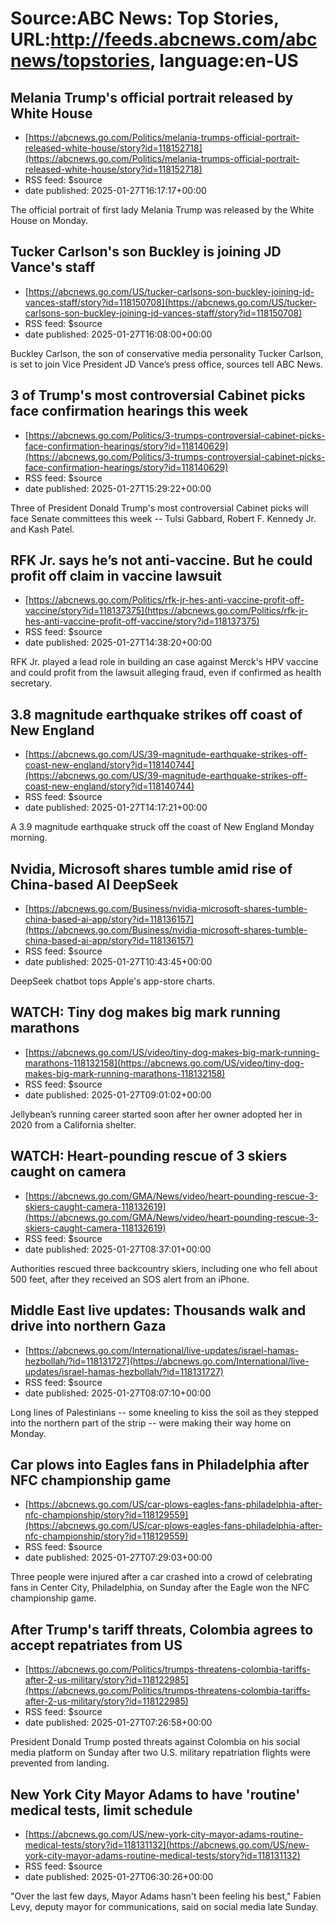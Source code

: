 # Source:ABC News: Top Stories, URL:http://feeds.abcnews.com/abcnews/topstories, language:en-US

## Melania Trump's official portrait released by White House
 - [https://abcnews.go.com/Politics/melania-trumps-official-portrait-released-white-house/story?id=118152718](https://abcnews.go.com/Politics/melania-trumps-official-portrait-released-white-house/story?id=118152718)
 - RSS feed: $source
 - date published: 2025-01-27T16:17:17+00:00

The official portrait of first lady Melania Trump was released by the White House on Monday.

## Tucker Carlson's son Buckley is joining JD Vance's staff
 - [https://abcnews.go.com/US/tucker-carlsons-son-buckley-joining-jd-vances-staff/story?id=118150708](https://abcnews.go.com/US/tucker-carlsons-son-buckley-joining-jd-vances-staff/story?id=118150708)
 - RSS feed: $source
 - date published: 2025-01-27T16:08:00+00:00

Buckley Carlson, the son of conservative media personality Tucker Carlson, is set to join Vice President JD Vance’s press office, sources tell ABC News.

## 3 of Trump's most controversial Cabinet picks face confirmation hearings this week
 - [https://abcnews.go.com/Politics/3-trumps-controversial-cabinet-picks-face-confirmation-hearings/story?id=118140629](https://abcnews.go.com/Politics/3-trumps-controversial-cabinet-picks-face-confirmation-hearings/story?id=118140629)
 - RSS feed: $source
 - date published: 2025-01-27T15:29:22+00:00

Three of President Donald Trump's most controversial Cabinet picks will face Senate committees this week -- Tulsi Gabbard, Robert F. Kennedy Jr. and Kash Patel.

## RFK Jr. says he’s not anti-vaccine. But he could profit off claim in vaccine lawsuit
 - [https://abcnews.go.com/Politics/rfk-jr-hes-anti-vaccine-profit-off-vaccine/story?id=118137375](https://abcnews.go.com/Politics/rfk-jr-hes-anti-vaccine-profit-off-vaccine/story?id=118137375)
 - RSS feed: $source
 - date published: 2025-01-27T14:38:20+00:00

RFK Jr. played a lead role in building an case against Merck's HPV vaccine and could profit from the lawsuit alleging fraud, even if confirmed as health secretary.

## 3.8 magnitude earthquake strikes off coast of New England
 - [https://abcnews.go.com/US/39-magnitude-earthquake-strikes-off-coast-new-england/story?id=118140744](https://abcnews.go.com/US/39-magnitude-earthquake-strikes-off-coast-new-england/story?id=118140744)
 - RSS feed: $source
 - date published: 2025-01-27T14:17:21+00:00

A 3.9 magnitude earthquake struck off the coast of New England Monday morning.

## Nvidia, Microsoft shares tumble amid rise of China-based AI DeepSeek
 - [https://abcnews.go.com/Business/nvidia-microsoft-shares-tumble-china-based-ai-app/story?id=118136157](https://abcnews.go.com/Business/nvidia-microsoft-shares-tumble-china-based-ai-app/story?id=118136157)
 - RSS feed: $source
 - date published: 2025-01-27T10:43:45+00:00

DeepSeek chatbot tops Apple's app-store charts.

## WATCH:  Tiny dog makes big mark running marathons
 - [https://abcnews.go.com/US/video/tiny-dog-makes-big-mark-running-marathons-118132158](https://abcnews.go.com/US/video/tiny-dog-makes-big-mark-running-marathons-118132158)
 - RSS feed: $source
 - date published: 2025-01-27T09:01:02+00:00

Jellybean’s running career started soon after her owner adopted her in 2020 from a California shelter.

## WATCH:  Heart-pounding rescue of 3 skiers caught on camera
 - [https://abcnews.go.com/GMA/News/video/heart-pounding-rescue-3-skiers-caught-camera-118132619](https://abcnews.go.com/GMA/News/video/heart-pounding-rescue-3-skiers-caught-camera-118132619)
 - RSS feed: $source
 - date published: 2025-01-27T08:37:01+00:00

Authorities rescued three backcountry skiers, including one who fell about 500 feet, after they received an SOS alert from an iPhone.

## Middle East live updates: Thousands walk and drive into northern Gaza
 - [https://abcnews.go.com/International/live-updates/israel-hamas-hezbollah/?id=118131727](https://abcnews.go.com/International/live-updates/israel-hamas-hezbollah/?id=118131727)
 - RSS feed: $source
 - date published: 2025-01-27T08:07:10+00:00

Long lines of Palestinians -- some kneeling to kiss the soil as they stepped into the northern part of the strip -- were making their way home on Monday.

## Car plows into Eagles fans in Philadelphia after NFC championship game
 - [https://abcnews.go.com/US/car-plows-eagles-fans-philadelphia-after-nfc-championship/story?id=118129559](https://abcnews.go.com/US/car-plows-eagles-fans-philadelphia-after-nfc-championship/story?id=118129559)
 - RSS feed: $source
 - date published: 2025-01-27T07:29:03+00:00

Three people were injured after a car crashed into a crowd of celebrating fans in Center City, Philadelphia, on Sunday after the Eagle won the NFC championship game.

## After Trump's tariff threats, Colombia agrees to accept repatriates from US
 - [https://abcnews.go.com/Politics/trumps-threatens-colombia-tariffs-after-2-us-military/story?id=118122985](https://abcnews.go.com/Politics/trumps-threatens-colombia-tariffs-after-2-us-military/story?id=118122985)
 - RSS feed: $source
 - date published: 2025-01-27T07:26:58+00:00

President Donald Trump posted threats against Colombia on his social media platform on Sunday after two U.S. military repatriation flights were prevented from landing.

## New York City Mayor Adams to have 'routine' medical tests, limit schedule
 - [https://abcnews.go.com/US/new-york-city-mayor-adams-routine-medical-tests/story?id=118131132](https://abcnews.go.com/US/new-york-city-mayor-adams-routine-medical-tests/story?id=118131132)
 - RSS feed: $source
 - date published: 2025-01-27T06:30:26+00:00

"Over the last few days, Mayor Adams hasn't been feeling his best," Fabien Levy, deputy mayor for communications, said on social media late Sunday.

